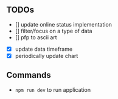 ## TODOs
- [] update online status implementation
- [] filter/focus on a type of data
- [] pfp to ascii art

- [x] update data timeframe
- [x] periodically update chart

## Commands
- `npm run dev` to run application